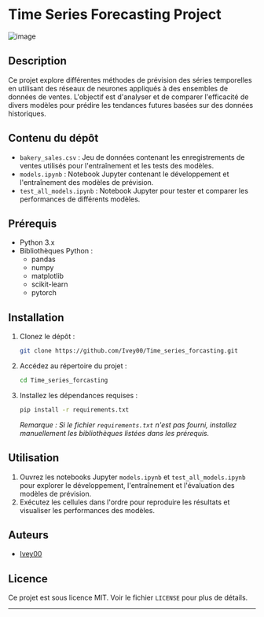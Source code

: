 # Time Series Forecasting Project

![image](https://github.com/user-attachments/assets/f5d85a3a-3dda-4047-9525-516053560b1c)

## Description

Ce projet explore différentes méthodes de prévision des séries temporelles en utilisant des réseaux de neurones appliqués à des ensembles de données de ventes. L'objectif est d'analyser et de comparer l'efficacité de divers modèles pour prédire les tendances futures basées sur des données historiques.

## Contenu du dépôt

- `bakery_sales.csv` : Jeu de données contenant les enregistrements de ventes utilisés pour l'entraînement et les tests des modèles.
- `models.ipynb` : Notebook Jupyter contenant le développement et l'entraînement des modèles de prévision.
- `test_all_models.ipynb` : Notebook Jupyter pour tester et comparer les performances de différents modèles.

## Prérequis

- Python 3.x
- Bibliothèques Python :
  - pandas
  - numpy
  - matplotlib
  - scikit-learn
  - pytorch

## Installation

1. Clonez le dépôt :

   ```bash
   git clone https://github.com/Ivey00/Time_series_forcasting.git
   ```

2. Accédez au répertoire du projet :

   ```bash
   cd Time_series_forcasting
   ```

3. Installez les dépendances requises :

   ```bash
   pip install -r requirements.txt
   ```

   *Remarque : Si le fichier `requirements.txt` n'est pas fourni, installez manuellement les bibliothèques listées dans les prérequis.*

## Utilisation

1. Ouvrez les notebooks Jupyter `models.ipynb` et `test_all_models.ipynb` pour explorer le développement, l'entraînement et l'évaluation des modèles de prévision.
2. Exécutez les cellules dans l'ordre pour reproduire les résultats et visualiser les performances des modèles.

## Auteurs

- [Ivey00](https://github.com/Ivey00)

## Licence

Ce projet est sous licence MIT. Voir le fichier `LICENSE` pour plus de détails.

---
